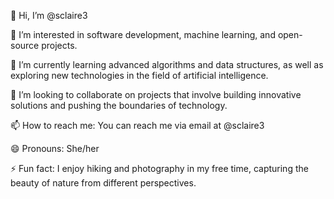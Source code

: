 👋 Hi, I’m @sclaire3

👀 I’m interested in software development, machine learning, and open-source projects.

🌱 I’m currently learning advanced algorithms and data structures, as well as exploring new technologies in the field of artificial intelligence.

💞️ I’m looking to collaborate on projects that involve building innovative solutions and pushing the boundaries of technology.

📫 How to reach me: You can reach me via email at @sclaire3

😄 Pronouns: She/her

⚡ Fun fact: I enjoy hiking and photography in my free time, capturing the beauty of nature from different perspectives.

<!---
sclaire3/sclaire3 is a ✨ special ✨ repository because its `README.md` (this file) appears on your GitHub profile.
You can click the Preview link to take a look at your changes.
--->

